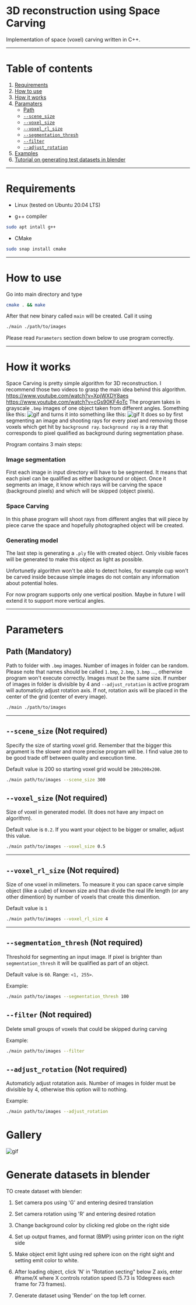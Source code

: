 
# 3D reconstruction using Space Carving

Implementation of space (voxel) carving written in C++. 

---

# Table of contents

1. [Requirements](#requirements)
2. [How to use](#how-to-use)
3. [How it works](#how-it-works)
4. [Paramaters](#parameters)
    - [Path](#path)
    - [`--scene_size`](#scene_size)
    - [`--voxel_size`](#voxel_size)
    - [`--voxel_rl_size`](#voxel_rl_size)
    - [`--segmentation_thresh`](#thresh)
    - [`--filter`](#filter)
    - [`--adjust_rotation`](#rotation)
5. [Examples](#examples)
6. [Tutorial on generating test datasets in blender](#blender)


---

# Requirements <a name="requirements"></a>

- Linux (tested on Ubuntu 20.04 LTS)

- g++ compiler
```bash
sudo apt intall g++
```

- CMake
```bash
sudo snap install cmake
```

---

# How to use <a name="how-to-use"></a>

Go into main directory and type
```bash
cmake . && make
```
After that new binary called `main` will be created. Call it using
```bash
./main ./path/to/images
```

Please read `Parameters` section down below to use program correctly.


---

# How it works <a name="how-it-works"></a>

Space Carving is pretty simple algorithm for 3D reconstruction. I recommend those two videos to grasp the main idea behind this algorithm.
https://www.youtube.com/watch?v=XpjWXDY8aes
https://www.youtube.com/watch?v=cGs90KF4oTc
The program takes in grayscale `.bmp` images of one object taken from different angles. Something like this:
![gif](./docs_data/input_face.gif)
and turns it into something like this:
![gif](./docs_data/result_face.gif)
It does so by first segmenting an image and shooting rays for every pixel and removing those voxels which get hit by `background ray`.
`background ray` is a ray that corresponds to pixel qualified as background during segmentation phase.

Program contains 3 main steps:

### Image segmentation
First each image in input directory will have to be segmented. It means that each pixel can be qualified as either background or object. Once it segments an image, it know which rays will be carving the space (background pixels) and which will be skipped (object pixels).

### Space Carving
In this phase program will shoot rays from different angles that will piece by piece carve the space and hopefully photographed object will be created.

### Generating model
The last step is generating a `.ply` file with created object. Only visible faces will be generated to make this object as light as possible.

Unfortunetly algorithm won't be able to detect holes, for example cup won't be carved inside because simple images do not contain any information about potential holes.

For now program supports only one vertical position. Maybe in future I will extend it to support more vertical angles.

---

# Parameters <a name="parameters"></a>

## Path (Mandatory) <a name="path"></a>

Path to folder with `.bmp` images. Number of images in folder can be random. Please note that names should be called `1.bmp`, `2.bmp`, `3.bmp` ..., otherwise program won't execute correctly. Images must be the same size. If number of images in folder is divisible by 4 and `--adjust_rotation` is active program will automaticly adjust rotation axis. If not, rotation axis will be placed in the center of the grid (center of every image).
```bash
./main ./path/to/images
```
---

## `--scene_size` (Not required) <a name="scene_size"></a>

Specify the size of starting voxel grid. Remember that the bigger this argument is the slower and more precise program will be. I find value `200` to be good trade off between quality and execution time.

Default value is 200 so starting voxel grid would be `200x200x200`.

```bash
./main path/to/images --scene_size 300
```

## `--voxel_size` (Not required) <a name="voxel_size"></a>

Size of voxel in generated model. (It does not have any impact on algorithm).

Default value is `0.2`. If you want your object to be bigger or smaller, adjust this value.

```bash
./main path/to/images --voxel_size 0.5
```
---

## `--voxel_rl_size` (Not required) <a name="voxel_rl_size"></a>

Size of one voxel in milimeters. To measure it you can space carve simple object (like a cube) of known size and than divide the real life length (or any other dimention) by number of voxels that create this dimention. 

Default value is `1`

```bash
./main path/to/images --voxel_rl_size 4
```
---

## `--segmentation_thresh` (Not required) <a name="thresh"></a>

Threshold for segmenting an input image. If pixel is brighter than `segmentation_thresh` it will be qualified as part of an object.

Default value is `60`. Range: `<1, 255>`.

Example:
```bash
./main path/to/images --segmentation_thresh 100
```

## `--filter` (Not required) <a name="filter"></a>

Delete small groups of voxels that could be skipped during carving

Example:
```bash
./main path/to/images --filter
```

## `--adjust_rotation` (Not required) <a name="rotation"></a>

Automaticly adjust rotatation axis. Number of images in folder must be divisible by 4, otherwise this option will to nothing.

Example:
```bash
./main path/to/images --adjust_rotation
```

# Gallery <a name="gallery"></a>

![gif](./docs_data/result_buggy.gif)

# Generate datasets in blender <a name="blender"></a>

TO create dataset with blender:

1. Set camera pos using 'G' and entering desired translation

2. Set camera rotation using 'R' and entering desired rotation

3. Change background color by clicking red globe on the right side

4. Set up output frames, and format (BMP) using printer icon on the right side

5. Make object emit light using red sphere icon on the right sight and setting emit color to white.

6. After loading object, click 'N' in "Rotation secting" below Z axis, enter #frame/X where X controls rotation speed (5.73 is 10degrees each frame for 73 frames).

7. Generate dataset using 'Render' on the top left corner.
